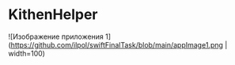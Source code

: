 # KithenHelper

![Изображение приложения 1](https://github.com/ilpol/swiftFinalTask/blob/main/appImage1.png | width=100) 
